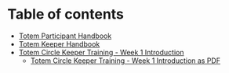 # Table of contents

* [Totem Participant Handbook](README.md)
* [Totem Keeper Handbook](totem-keeper-handbook.md)
* [Totem Circle Keeper Training - Week 1 Introduction](totem-circle-keeper-training-week-1-introduction/README.md)
  * [Totem Circle Keeper Training - Week 1 Introduction as PDF](https://drive.google.com/file/d/1t0YQwDtbmBsyctZsjbDqKTwgia3pLMSp/view?usp=drivesdk)
